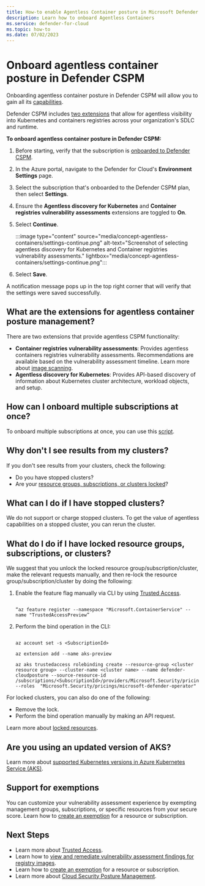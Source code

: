 ```yaml
---
title: How-to enable Agentless Container posture in Microsoft Defender CSPM
description: Learn how to onboard Agentless Containers
ms.service: defender-for-cloud
ms.topic: how-to
ms.date: 07/02/2023
---
```


# Onboard agentless container posture in Defender CSPM

Onboarding agentless container posture in Defender CSPM will allow you to gain all its [capabilities](concept-agentless-containers.md#capabilities). 

Defender CSPM includes [two extensions](#what-are-the-extensions-for-agentless-container-posture-management) that allow for agentless visibility into Kubernetes and containers registries across your organization's SDLC and runtime.

**To onboard agentless container posture in Defender CSPM:**

1. Before starting, verify that the subscription is [onboarded to Defender CSPM](enable-enhanced-security.md).

1. In the Azure portal, navigate to the Defender for Cloud's **Environment Settings** page.

1. Select the subscription that's onboarded to the Defender CSPM plan, then select **Settings**.

1. Ensure the **Agentless discovery for Kubernetes** and **Container registries vulnerability assessments** extensions are toggled to **On**.

1. Select **Continue**.

    :::image type="content" source="media/concept-agentless-containers/settings-continue.png" alt-text="Screenshot of selecting agentless discovery for Kubernetes and Container registries vulnerability assessments." lightbox="media/concept-agentless-containers/settings-continue.png":::

1. Select **Save**.

A notification message pops up in the top right corner that will verify that the settings were saved successfully.

## What are the extensions for agentless container posture management?

There are two extensions that provide agentless CSPM functionality:

- **Container registries vulnerability assessments**: Provides agentless containers registries vulnerability assessments. Recommendations are available based on the vulnerability assessment timeline. Learn more about [image scanning](concept-agentless-containers.md#agentless-container-registry-vulnerability-assessment).
- **Agentless discovery for Kubernetes**: Provides API-based discovery of information about Kubernetes cluster architecture, workload objects, and setup.

## How can I onboard multiple subscriptions at once?

To onboard multiple subscriptions at once, you can use this [script](https://github.com/Azure/Microsoft-Defender-for-Cloud/tree/main/Powershell%20scripts/Agentless%20Container%20Posture).


## Why don't I see results from my clusters?

If you don't see results from your clusters, check the following:

- Do you have stopped clusters?
- Are your [resource groups, subscriptions, or clusters locked](#what-do-i-do-if-i-have-locked-resource-groups-subscriptions-or-clusters)?

## What can I do if I have stopped clusters?

We do not support or charge stopped clusters. To get the value of agentless capabilities on a stopped cluster, you can rerun the cluster. 

## What do I do if I have locked resource groups, subscriptions, or clusters? 

We suggest that you unlock the locked resource group/subscription/cluster, make the relevant requests manually, and then re-lock the resource group/subscription/cluster by doing the following: 

1.  Enable the feature flag manually via CLI by using [Trusted Access](https://learn.microsoft.com/azure/aks/trusted-access-feature).


    ``` CLI 

    “az feature register --namespace "Microsoft.ContainerService" --name "TrustedAccessPreview” 

    ``` 

2. Perform the bind operation in the CLI: 

    ``` CLI 

    az account set -s <SubscriptionId> 

    az extension add --name aks-preview 

    az aks trustedaccess rolebinding create --resource-group <cluster resource group> --cluster-name <cluster name> --name defender-cloudposture --source-resource-id /subscriptions/<SubscriptionId>/providers/Microsoft.Security/pricings/CloudPosture/securityOperators/DefenderCSPMSecurityOperator --roles  "Microsoft.Security/pricings/microsoft-defender-operator" 

    ``` 

For locked clusters, you can also do one of the following: 

- Remove the lock. 
- Perform the bind operation manually by making an API request. 

Learn more about [locked resources](/azure/azure-resource-manager/management/lock-resources?tabs=json).

## Are you using an updated version of AKS?

Learn more about [supported Kubernetes versions in Azure Kubernetes Service (AKS)](/azure/aks/supported-kubernetes-versions?tabs=azure-cli).

 ## Support for exemptions

You can customize your vulnerability assessment experience by exempting management groups, subscriptions, or specific resources from your secure score. Learn how to [create an exemption](exempt-resource.md) for a resource or subscription.

## Next Steps

- Learn more about [Trusted Access](/azure/aks/trusted-access-feature). 
- Learn how to [view and remediate vulnerability assessment findings for registry images](view-and-remediate-vulnerability-assessment-findings.md).
- Learn how to [create an exemption](exempt-resource.md) for a resource or subscription.
- Learn more about [Cloud Security Posture Management](concept-cloud-security-posture-management.md).


